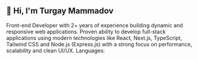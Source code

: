 ## 👋 Hi, I'm Turgay Mammadov
Front-end Developer with 2+ years of experience building dynamic and responsive web applications. Proven ability to develop full-stack applications using modern technologies like React, Next.js, TypeScript, Tailwind CSS and Node.js (Express.js) with a strong focus on performance, scalability and clean UI/UX.
Languages:

